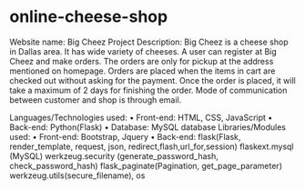 # online-cheese-shop
Website name: Big Cheez
Project Description:
Big Cheez is a cheese shop in Dallas area. It has wide variety of cheeses. A user can register at Big Cheez and make orders. The orders are only for pickup at the address mentioned on homepage. Orders are placed when the items in cart are checked out without asking for the payment. Once the order is placed, it will take a maximum of 2 days for finishing the order. Mode of communication between customer and shop is through email.

Languages/Technologies used:
• Front-end: HTML, CSS, JavaScript
• Back-end: Python(Flask)
• Database: MySQL database
Libraries/Modules used:
• Front-end: Bootstrap, Jquery
• Back-end: flask(Flask, render_template, request, json, redirect,flash,url_for,session)
            flaskext.mysql (MySQL)
            werkzeug.security (generate_password_hash, check_password_hash)
            flask_paginate(Pagination, get_page_parameter)
            werkzeug.utils(secure_filename), os

